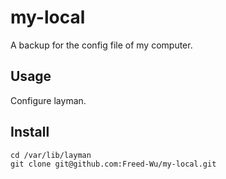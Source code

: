 # my-local
A backup for the config file of my computer.

## Usage ##

Configure layman.

## Install ##

```{bash}
cd /var/lib/layman
git clone git@github.com:Freed-Wu/my-local.git
```

